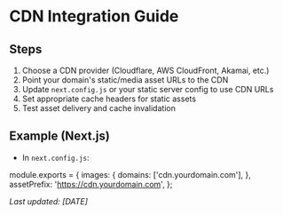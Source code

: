 # CDN Integration Guide

## Steps
1. Choose a CDN provider (Cloudflare, AWS CloudFront, Akamai, etc.)
2. Point your domain's static/media asset URLs to the CDN
3. Update `next.config.js` or your static server config to use CDN URLs
4. Set appropriate cache headers for static assets
5. Test asset delivery and cache invalidation

## Example (Next.js)
- In `next.config.js`:

module.exports = {
  images: {
    domains: ['cdn.yourdomain.com'],
  },
  assetPrefix: 'https://cdn.yourdomain.com',
};

_Last updated: [DATE]_

